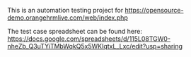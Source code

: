 This is an automation testing project for https://opensource-demo.orangehrmlive.com/web/index.php

The test case spreadsheet can be found here: https://docs.google.com/spreadsheets/d/115L08TGW0-nheZb_Q3uTYiTMbWqkQ5x5WKIqtxL_Lxc/edit?usp=sharing
